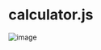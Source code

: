 # calculator.js

![image](https://user-images.githubusercontent.com/53340131/143046492-70a230ff-9e54-4559-a326-47f43b5254a4.png)
